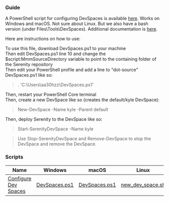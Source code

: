 ### Guide
A PowerShell script for configuring DevSpaces is available [here](https://acsicorp.sharepoint.com/sites/3MDigitalGGKAnalysts/Shared%20Documents/General/Tools/DevSpaces/DevSpaces.ps1).  Works on Windows and macOS.  Not sure about Linux.  But we also have a bash version (under Files\Tools\DevSpaces).  Additional documentation is [here](https://github.com/3M-Company/azure-iot-platform-dotnet/blob/master/docs/DEVELOPMENT.md#azure-devspaces).

Here are instructions on how to use: 

To use this file, download DevSpaces.ps1 to your machine<br/>
Then edit DevSpaces.ps1 line 10 and change the $script:MmmSourceDirectory variable to point to the containing folder of the Serenity repository<br/>
Then edit your PowerShell profile and add a line to "dot-source" DevSpaces.ps1 like so:
> . 'C:\Users\aa30hzz\DevSpaces.ps1'

Then, restart your PowerShell Core terminal<br/>
Then, create a new DevSpace like so (creates the default/kyle DevSpace):
> New-DevSpace -Name kyle -Parent default

Then, deploy Serenity to the DevSpace like so:
> Start-SerenityDevSpace -Name kyle

> Use Stop-SerenityDevSpace and Remove-DevSpace to stop the DevSpace and remove the DevSpace.

### Scripts

|Name  |Windows  |macOS  |Linux  |
|---------|---------|---------|---------|
|[Configure Dev Spaces](dev-spaces.md)     |   [DevSpaces.ps1](https://acsicorp.sharepoint.com/sites/3MDigitalGGKAnalysts/Shared%20Documents/General/Tools/DevSpaces/DevSpaces.ps1)      |   [DevSpaces.ps1](https://acsicorp.sharepoint.com/sites/3MDigitalGGKAnalysts/Shared%20Documents/General/Tools/DevSpaces/DevSpaces.ps1)      |  [new_dev_space.sh](https://acsicorp.sharepoint.com/sites/3MDigitalGGKAnalysts/Shared%20Documents/General/Tools/DevSpaces/new_dev_space.sh)       |


